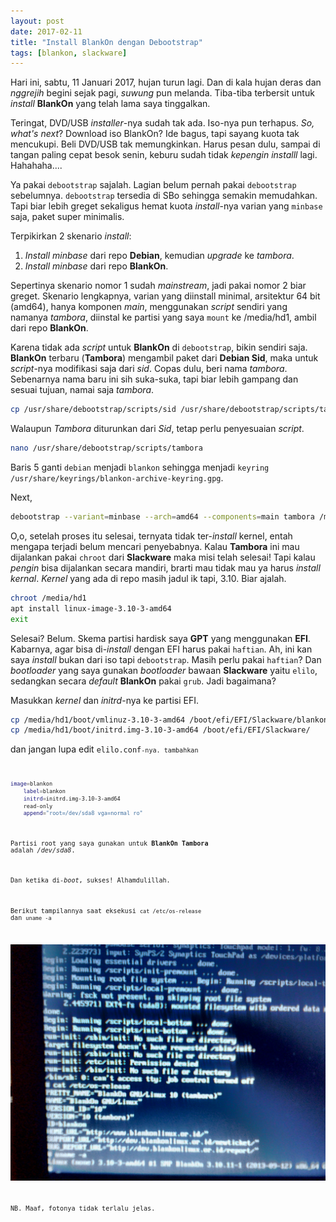 ```yaml
---
layout: post
date: 2017-02-11
title: "Install BlankOn dengan Debootstrap"
tags: [blankon, slackware]
---
```

Hari ini, sabtu, 11 Januari 2017, hujan turun lagi. Dan di kala hujan deras dan _nggrejih_ begini sejak pagi, _suwung_ pun melanda. Tiba-tiba terbersit untuk _install_ **BlankOn** yang telah lama saya tinggalkan.

Teringat, DVD/USB _installer_-nya sudah tak ada. Iso-nya pun terhapus. _So, what's next_? Download iso BlankOn? Ide bagus, tapi sayang kuota tak mencukupi. Beli DVD/USB tak memungkinkan. Harus pesan dulu, sampai di tangan paling cepat besok senin, keburu sudah tidak _kepengin installl_ lagi. Hahahaha....

Ya pakai <code>debootstrap</code> sajalah. Lagian belum pernah pakai <code>debootstrap</code> sebelumnya. <code>debootstrap</code> tersedia di SBo sehingga semakin memudahkan. Tapi biar lebih greget sekaligus hemat kuota _install_-nya varian yang <code>minbase</code> saja, paket super minimalis.

Terpikirkan 2 skenario _install_:

1. _Install minbase_ dari repo **Debian**, kemudian _upgrade_ ke _tambora_.
2. _Install minbase_ dari repo **BlankOn**.

Sepertinya skenario nomor 1 sudah _mainstream_, jadi pakai nomor 2 biar greget. Skenario lengkapnya, varian yang diinstall minimal, arsitektur 64 bit (amd64), hanya komponen _main_, menggunakan _script_ sendiri yang namanya _tambora_, diinstal ke partisi yang saya <code>mount</code> ke /media/hd1, ambil dari repo **BlankOn**.

Karena tidak ada _script_ untuk **BlankOn** di <code>debootstrap</code>, bikin sendiri saja. **BlankOn** terbaru (**Tambora**) mengambil paket dari **Debian Sid**, maka untuk _script_-nya modifikasi saja dari _sid_. Copas dulu, beri nama _tambora_. Sebenarnya nama baru ini sih suka-suka, tapi biar lebih gampang dan sesuai tujuan, namai saja _tambora_.

```bash
cp /usr/share/debootstrap/scripts/sid /usr/share/debootstrap/scripts/tambora
```

Walaupun _Tambora_ diturunkan dari _Sid_, tetap perlu penyesuaian _script_.

```bash
nano /usr/share/debootstrap/scripts/tambora

```

Baris 5 ganti <code>debian</code> menjadi <code>blankon</code> sehingga menjadi <code>keyring /usr/share/keyrings/blankon-archive-keyring.gpg</code>.


Next,

```bash
debootstrap --variant=minbase --arch=amd64 --components=main tambora /media/hd1 http://arsip.blankonlinux.or.id/blankon/
```

O,o, setelah proses itu selesai, ternyata tidak ter-_install_ kernel, entah mengapa terjadi belum mencari penyebabnya. Kalau **Tambora** ini mau dijalankan pakai <code>chroot</code> dari **Slackware** maka misi telah selesai! Tapi kalau _pengin_ bisa dijalankan secara mandiri, brarti mau tidak mau ya harus _install kernal_. _Kernel_ yang ada di repo masih jadul ik tapi, 3.10. Biar ajalah.

```bash
chroot /media/hd1
apt install linux-image-3.10-3-amd64
exit
```

Selesai? Belum. Skema partisi hardisk saya **GPT** yang menggunakan **EFI**. Kabarnya, agar bisa di-_install_ dengan EFI harus pakai <code>haftian</code>. Ah, ini kan saya _install_ bukan dari iso tapi <code>debootstrap</code>. Masih perlu pakai <code>haftian</code>? Dan _bootloader_ yang saya gunakan _bootloader_ bawaan **Slackware** yaitu <code>elilo</code>, sedangkan secara _default_ **BlankOn** pakai <code>grub</code>. Jadi bagaimana? 

Masukkan _kernel_ dan _initrd_-nya ke partisi EFI.

```bash
cp /media/hd1/boot/vmlinuz-3.10-3-amd64 /boot/efi/EFI/Slackware/blankon
cp /media/hd1/boot/initrd.img-3.10-3-amd64 /boot/efi/EFI/Slackware/
```

dan jangan lupa edit <code>elilo.conf<code>-nya. tambahkan

```bash
image=blankon
	label=blankon
	initrd=initrd.img-3.10-3-amd64
	read-only
	append="root=/dev/sda8 vga=normal ro"
```
Partisi root yang saya gunakan untuk **BlankOn Tambora** adalah _/dev/sda8_.

Dan ketika di-_boot_, sukses! Alhamdulillah.

Berikut tampilannya saat eksekusi <code>cat /etc/os-release</code> dan <code>uname -a</code>

![](/gambar/blankon-debootstrap-minbase.jpg)

NB. Maaf, fotonya tidak terlalu jelas.

